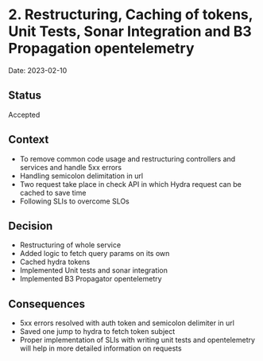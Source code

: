 # 2. Restructuring, Caching of tokens, Unit Tests, Sonar Integration and B3 Propagation opentelemetry

Date: 2023-02-10

## Status

Accepted

## Context

* To remove common code usage and restructuring controllers and services and handle 5xx errors 
* Handling semicolon delimitation in url 
* Two request take place in check API in which Hydra request can be cached to save time
* Following SLIs to overcome SLOs

## Decision

* Restructuring of whole service
* Added logic to fetch query params on its own
* Cached hydra tokens
* Implemented Unit tests and sonar integration 
* Implemented B3 Propagator opentelemetry 

## Consequences

* 5xx errors resolved with auth token and semicolon delimiter in url
* Saved one jump to hydra to fetch token subject
* Proper implementation of SLIs with writing unit tests and opentelemetry will help in more detailed information on requests
